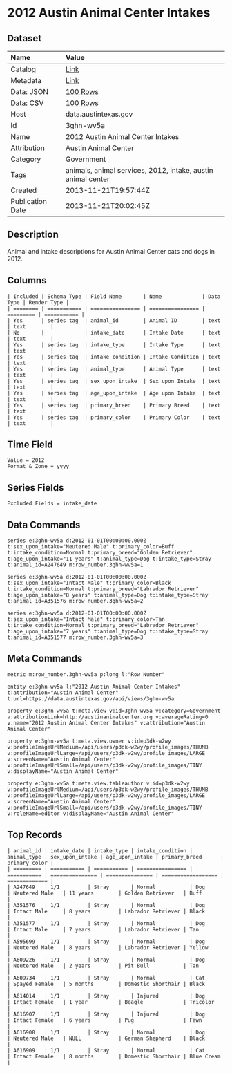 # 2012 Austin Animal Center Intakes

## Dataset

| Name | Value |
| :--- | :---- |
| Catalog | [Link](https://catalog.data.gov/dataset/2012-austin-animal-center-intakes) |
| Metadata | [Link](https://data.austintexas.gov/api/views/3ghn-wv5a) |
| Data: JSON | [100 Rows](https://data.austintexas.gov/api/views/3ghn-wv5a/rows.json?max_rows=100) |
| Data: CSV | [100 Rows](https://data.austintexas.gov/api/views/3ghn-wv5a/rows.csv?max_rows=100) |
| Host | data.austintexas.gov |
| Id | 3ghn-wv5a |
| Name | 2012 Austin Animal Center Intakes |
| Attribution | Austin Animal Center |
| Category | Government |
| Tags | animals, animal services, 2012, intake, austin animal center |
| Created | 2013-11-21T19:57:44Z |
| Publication Date | 2013-11-21T20:02:45Z |

## Description

Animal and intake descriptions for Austin Animal Center cats and dogs in 2012.

## Columns

```ls
| Included | Schema Type | Field Name       | Name             | Data Type | Render Type |
| ======== | =========== | ================ | ================ | ========= | =========== |
| Yes      | series tag  | animal_id        | Animal ID        | text      | text        |
| No       |             | intake_date      | Intake Date      | text      | text        |
| Yes      | series tag  | intake_type      | Intake Type      | text      | text        |
| Yes      | series tag  | intake_condition | Intake Condition | text      | text        |
| Yes      | series tag  | animal_type      | Animal Type      | text      | text        |
| Yes      | series tag  | sex_upon_intake  | Sex upon Intake  | text      | text        |
| Yes      | series tag  | age_upon_intake  | Age upon Intake  | text      | text        |
| Yes      | series tag  | primary_breed    | Primary Breed    | text      | text        |
| Yes      | series tag  | primary_color    | Primary Color    | text      | text        |
```

## Time Field

```ls
Value = 2012
Format & Zone = yyyy
```

## Series Fields

```ls
Excluded Fields = intake_date
```

## Data Commands

```ls
series e:3ghn-wv5a d:2012-01-01T00:00:00.000Z t:sex_upon_intake="Neutered Male" t:primary_color=Buff t:intake_condition=Normal t:primary_breed="Golden Retriever" t:age_upon_intake="11 years" t:animal_type=Dog t:intake_type=Stray t:animal_id=A247649 m:row_number.3ghn-wv5a=1

series e:3ghn-wv5a d:2012-01-01T00:00:00.000Z t:sex_upon_intake="Intact Male" t:primary_color=Black t:intake_condition=Normal t:primary_breed="Labrador Retriever" t:age_upon_intake="8 years" t:animal_type=Dog t:intake_type=Stray t:animal_id=A351576 m:row_number.3ghn-wv5a=2

series e:3ghn-wv5a d:2012-01-01T00:00:00.000Z t:sex_upon_intake="Intact Male" t:primary_color=Tan t:intake_condition=Normal t:primary_breed="Labrador Retriever" t:age_upon_intake="7 years" t:animal_type=Dog t:intake_type=Stray t:animal_id=A351577 m:row_number.3ghn-wv5a=3
```

## Meta Commands

```ls
metric m:row_number.3ghn-wv5a p:long l:"Row Number"

entity e:3ghn-wv5a l:"2012 Austin Animal Center Intakes" t:attribution="Austin Animal Center" t:url=https://data.austintexas.gov/api/views/3ghn-wv5a

property e:3ghn-wv5a t:meta.view v:id=3ghn-wv5a v:category=Government v:attributionLink=http://austinanimalcenter.org v:averageRating=0 v:name="2012 Austin Animal Center Intakes" v:attribution="Austin Animal Center"

property e:3ghn-wv5a t:meta.view.owner v:id=p3dk-w2wy v:profileImageUrlMedium=/api/users/p3dk-w2wy/profile_images/THUMB v:profileImageUrlLarge=/api/users/p3dk-w2wy/profile_images/LARGE v:screenName="Austin Animal Center" v:profileImageUrlSmall=/api/users/p3dk-w2wy/profile_images/TINY v:displayName="Austin Animal Center"

property e:3ghn-wv5a t:meta.view.tableauthor v:id=p3dk-w2wy v:profileImageUrlMedium=/api/users/p3dk-w2wy/profile_images/THUMB v:profileImageUrlLarge=/api/users/p3dk-w2wy/profile_images/LARGE v:screenName="Austin Animal Center" v:profileImageUrlSmall=/api/users/p3dk-w2wy/profile_images/TINY v:roleName=editor v:displayName="Austin Animal Center"
```

## Top Records

```ls
| animal_id | intake_date | intake_type | intake_condition | animal_type | sex_upon_intake | age_upon_intake | primary_breed      | primary_color | 
| ========= | =========== | =========== | ================ | =========== | =============== | =============== | ================== | ============= | 
| A247649   | 1/1         | Stray       | Normal           | Dog         | Neutered Male   | 11 years        | Golden Retriever   | Buff          | 
| A351576   | 1/1         | Stray       | Normal           | Dog         | Intact Male     | 8 years         | Labrador Retriever | Black         | 
| A351577   | 1/1         | Stray       | Normal           | Dog         | Intact Male     | 7 years         | Labrador Retriever | Tan           | 
| A595699   | 1/1         | Stray       | Normal           | Dog         | Neutered Male   | 8 years         | Labrador Retriever | Yellow        | 
| A609226   | 1/1         | Stray       | Normal           | Dog         | Neutered Male   | 2 years         | Pit Bull           | Tan           | 
| A609734   | 1/1         | Stray       | Normal           | Cat         | Spayed Female   | 5 months        | Domestic Shorthair | Black         | 
| A614014   | 1/1         | Stray       | Injured          | Dog         | Intact Female   | 1 year          | Beagle             | Tricolor      | 
| A616907   | 1/1         | Stray       | Injured          | Dog         | Intact Female   | 6 years         | Pug                | Fawn          | 
| A616908   | 1/1         | Stray       | Normal           | Dog         | Neutered Male   | NULL            | German Shepherd    | Black         | 
| A616909   | 1/1         | Stray       | Normal           | Cat         | Intact Female   | 8 months        | Domestic Shorthair | Blue Cream    | 
```